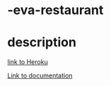 # -eva-restaurant
# description 
[link to Heroku](https://eva-restaurant.herokuapp.com/)

[Link to documentation](https://documenter.getpostman.com/view/13141751/Tz5p5dHu)